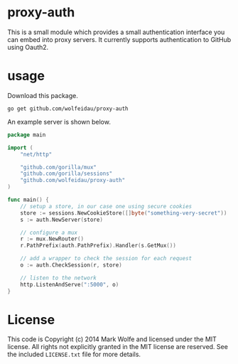 # proxy-auth

This is a small module which provides a small authentication interface you can embed into proxy servers. It currently supports authentication to GitHub using Oauth2.

# usage

Download this package.

```
go get github.com/wolfeidau/proxy-auth
```

An example server is shown below.

```go
package main

import (
    "net/http"

    "github.com/gorilla/mux"
    "github.com/gorilla/sessions"
    "github.com/wolfeidau/proxy-auth"
)

func main() {
    // setup a store, in our case one using secure cookies
    store := sessions.NewCookieStore([]byte("something-very-secret"))
    s := auth.NewServer(store)

    // configure a mux
    r := mux.NewRouter()
    r.PathPrefix(auth.PathPrefix).Handler(s.GetMux())

    // add a wrapper to check the session for each request
    o := auth.CheckSession(r, store)

    // listen to the network
    http.ListenAndServe(":5000", o)
}
```


# License

This code is Copyright (c) 2014 Mark Wolfe and licensed under the MIT license. All rights not explicitly granted in the MIT license are reserved. See the included `LICENSE.txt` file for more details.

